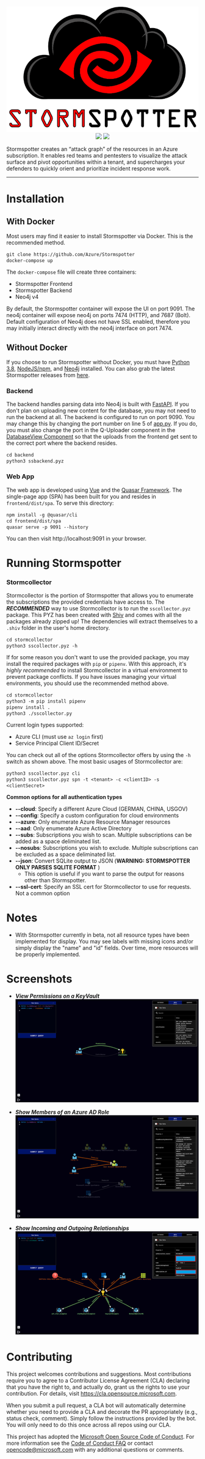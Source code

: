 <p align="center">
    <img src="docs/stormspotter.png" /><br>
    <img src="https://img.shields.io/badge/Version-1.0.0b-blue" />
    <img src="https://img.shields.io/badge/python-3.8-success" />
</p>

Stormspotter creates an “attack graph” of the resources in an Azure subscription. It enables red teams and pentesters to visualize the attack surface and pivot opportunities within a tenant, and supercharges your defenders to quickly orient and prioritize incident response work.

---

# Installation

## With Docker

Most users may find it easier to install Stormspotter via Docker. This is the recommended method.

```
git clone https://github.com/Azure/Stormspotter
docker-compose up
```

The `docker-compose` file will create three containers:

- Stormspotter Frontend
- Stormspotter Backend
- Neo4j v4

By default, the Stormspotter container will expose the UI on port 9091. The neo4j container will expose neo4j on ports 7474 (HTTP), and 7687 (Bolt). Default configuration of Neo4j does not have SSL enabled, therefore you may initially interact directly with the neo4j interface on port 7474.

## Without Docker

If you choose to run Stormspotter without Docker, you must have [Python 3.8](https://www.python.org/downloads/), [NodeJS/npm](https://www.npmjs.com/get-npm), and [Neo4j](https://neo4j.com/docs/operations-manual/current/installation/) installed. You can also grab the latest Stormspotter releases from [here](https://github.com/Azure/Stormspotter/releases).

### Backend

The backend handles parsing data into Neo4j is built with [FastAPI](https://fastapi.tiangolo.com/). If you don't plan on uploading new content for the database, you may not need to run the backend at all. The backend is configured to run on port 9090. You may change this by changing the port number on line 5 of [app.py](stormfront-backend/app.py). If you do, you must also change the port in the Q-Uploader component in the [DatabaseView Component](stormfront/src/components/DatabaseView.vue) so that the uploads from the frontend get sent to the correct port where the backend resides.

```
cd backend
python3 ssbackend.pyz
```

### Web App

The web app is developed using [Vue](https://vuejs.org/) and the [Quasar Framework](https://quasar.dev/). The single-page app (SPA) has been built for you and resides in `frontend/dist/spa`. To serve this directory:

```
npm install -g @quasar/cli
cd frontend/dist/spa
quasar serve -p 9091 --history
```

You can then visit http://localhost:9091 in your browser.

# Running Stormspotter

### Stormcollector

Stormcollector is the portion of Stormspotter that allows you to enumerate the subscriptions the provided credentials have access to. The **_RECOMMENDED_** way to use Stormcollector is to run the `sscollector.pyz` package. This PYZ has been created with [Shiv](https://github.com/linkedin/shiv) and comes with all the packages already zipped up! The dependencies will extract themselves to a `.shiv` folder in the user's home directory.

```
cd stormcollector
python3 sscollector.pyz -h
```

If for some reason you don't want to use the provided package, you may install the required packages with `pip` or `pipenv`. With this approach, it's _highly recommended_ to install Stormcollector in a virtual environment to prevent package conflicts. If you have issues managing your virtual environments, you should use the recommended method above.

```
cd stormcollector
python3 -m pip install pipenv
pipenv install .
python3 ./sscollector.py
```

Current login types supported:

- Azure CLI (must use `az login` first)
- Service Principal Client ID/Secret

You can check out all of the options Stormcollector offers by using the `-h` switch as shown above. The most basic usages of Stormcollector are:

```
python3 sscollector.pyz cli
python3 sscollector.pyz spn -t <tenant> -c <clientID> -s <clientSecret>
```

**Common options for all authentication types**

- **--cloud**: Specify a different Azure Cloud (GERMAN, CHINA, USGOV)
- **--config**: Specify a custom configuration for cloud environments
- **--azure**: Only enumerate Azure Resource Manager resources
- **--aad**: Only enumerate Azure Active Directory
- **--subs**: Subscriptions you wish to scan. Multiple subscriptions can be added as a space deliminated list.
- **--nosubs**: Subscriptions you wish to exclude. Multiple subscriptions can be excluded as a space deliminated list.
- **--json**: Convert SQLite output to JSON (**WARNING: STORMSPOTTER ONLY PARSES SQLITE FORMAT** )
  - This option is useful if you want to parse the output for reasons other than Stormspotter.
- **--ssl-cert**: Specify an SSL cert for Stormcollector to use for requests. Not a common option

# Notes

- With Stormspotter currently in beta, not all resource types have been implemented for display. You may see labels with missing icons and/or simply display the "name" and "id" fields. Over time, more resources will be properly implemented.

# Screenshots

- **_View Permissions on a KeyVault_**
  ![Screenshot1](docs/screenshot1.png)

- **_Show Members of an Azure AD Role_**
  ![Screenshot2](docs/screenshot2.png)

- **_Show Incoming and Outgoing Relationships_**
  ![Screenshot3](docs/screenshot3.png)

# Contributing

This project welcomes contributions and suggestions. Most contributions require you to agree to a
Contributor License Agreement (CLA) declaring that you have the right to, and actually do, grant us
the rights to use your contribution. For details, visit https://cla.opensource.microsoft.com.

When you submit a pull request, a CLA bot will automatically determine whether you need to provide
a CLA and decorate the PR appropriately (e.g., status check, comment). Simply follow the instructions
provided by the bot. You will only need to do this once across all repos using our CLA.

This project has adopted the [Microsoft Open Source Code of Conduct](https://opensource.microsoft.com/codeofconduct/).
For more information see the [Code of Conduct FAQ](https://opensource.microsoft.com/codeofconduct/faq/) or
contact [opencode@microsoft.com](mailto:opencode@microsoft.com) with any additional questions or comments.
